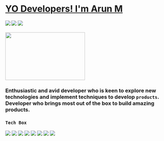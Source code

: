 # [YO Developers! I'm Arun M](https://arun496.github.io/apnafolio/) 
#### <img src="https://img.shields.io/badge/-Frontend%20Developer-red?&style=for-the-badge"/> <img src="https://img.shields.io/badge/-React%20Developer-lightblue?&style=for-the-badge"/> <img src="https://img.shields.io/badge/-JavaScript%20Developer-green?&style=for-the-badge"/>
<img width="250px" height="150px" src="https://media.giphy.com/media/f3iwJFOVOwuy7K6FFw/giphy.gif" />

### Enthusiastic and avid developer who is keen to explore new technologies and implement techniques to develop `products`. Developer who brings most out of the box to build amazing products.

### `Tech Box`
<img src="https://img.shields.io/badge/-Java-brightgreen" /> <img src="https://img.shields.io/badge/-JavaScript-orange" /> <img src="https://img.shields.io/badge/-React-pink" /> <img src="https://img.shields.io/badge/-Redux-violet" /> <img src="https://img.shields.io/badge/-HTML-yellow" /> <img src="https://img.shields.io/badge/-CSS-brown" /> <img src="https://img.shields.io/badge/-NodeJs-purple" /> <img src="https://img.shields.io/badge/-DataStructures%20&%20Algorithms-lightblue" />
